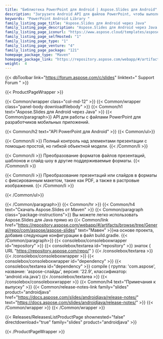 ```yaml
---
title: "Библиотека PowerPoint для Android | Aspose.Slides для Android"
description: "Загрузите Android API для файлов PowerPoint, чтобы выполнять широкий спектр задач по обработке презентаций, включая чтение, запись, изменение, слияние, разделение, преобразование и управление презентациями без какой-либо зависимости от Microsoft PowerPoint."
keywords: "PowerPoint Android Library "
family_listing_page_title: "Aspose.Slides для Android через Java"
family_listing_page_description: "Aspose.Slides для Android через Java — это API для работы с файлами PowerPoint для разработчиков мобильных приложений. Разработчики Android могут выполнять широкий спектр задач по обработке презентаций, включая чтение, запись, манипулирование и преобразование презентаций PowerPoint. Это автономный Android API для презентаций, поэтому он не зависит ни от какого другого продукта, включая Microsoft PowerPoint."
family_listing_page_iconurl: "https://www.aspose.cloud/templates/aspose/App_Themes/V3/images/slides/272x272/aspose_slides-for-android-min.png"
family_listing_page_selfHosted: "1"
family_listing_page_type: "1"
family_listing_page_venture: "4"
family_listing_page_package: "121"
homepage_package_type: "Maven"
homepage_package_link: "https://repository.aspose.com/webapp/#/artifacts/browse/tree/General/repo/com/aspose/aspose-slides"
weight:  4
---
```


{{< dbToolbar link="https://forum.aspose.com/c/slides" linktext=" Support Forum " >}}


{{< ProductPageWrapper >}}

<!-- ProductPageContent-->
{{< Common/wrapper class="col-md-12" >}}
{{< Common/wrapper class="panel-body downloadfilebody" >}}
{{< Common/h1 text="Aspose.Slides для Android через Java" >}}
{{< Common/paragraph>}}
API для работы с файлами PowerPoint для разработчиков мобильных приложений.

{{< Common/h2 text="API PowerPoint для Android"  >}}
 {{< Common/ul>}}
 
   {{< Common/li >}} Полный контроль над элементами презентации с помощью простой, но гибкой объектной модели. {{< /Common/li >}}

   {{< Common/li >}} Преобразование форматов файлов презентаций, шаблонов и слайд-шоу в другие поддерживаемые форматы. {{< /Common/li >}}

   {{< Common/li >}} Преобразование презентаций или слайдов в форматы с фиксированным макетом, такие как PDF, а также в растровые изображения. {{< /Common/li >}}

 {{< /Common/ul>}}


{{< /Common/paragraph>}}
{{< Common/hr >}}
{{< Common/h4 text="Скачать Aspose.Slides от Maven"  >}}
{{< Common/paragraph class="package-instructions">}}
Вы можете легко использовать Aspose.Slides для Java прямо из
{{< Common/link href="https://repository.aspose.com/webapp/#/artifacts/browse/tree/General/repo/com/aspose/aspose-slides" text="Мавен"  >}}на основе проекта, добавив следующие конфигурации в файл build.gradle.
 {{< /Common/paragraph>}}
{{< consolebox/consoleboxwrapper id="repository" >}}
{{< consolebox/textarea id="repository" >}}
 знаток {
    URL "https://repository.aspose.com/repo/" } {{< /consolebox/textarea >}}
{{< /consolebox/consoleboxwrapper >}}
{{< consolebox/consoleboxwrapper id="dependency" >}}
{{< consolebox/textarea id="dependency" >}} compile (
        группа: 'com.aspose',
        название: 'aspose-слайды',
        версия: '22.9',
        классификатор: 'android.via.java') {{< /consolebox/textarea >}}
{{< /consolebox/consoleboxwrapper >}}
{{< Common/h4 text="Примечания к выпуску"  >}}
{{< Common/release-notes-link family="slides" product="androidjava" href="https://docs.aspose.com/slides/androidjava/release-notes/" text="https://docs.aspose.com/slides/androidjava/release-notes/"  >}}
{{< /Common/wrapper >}}
{{< /Common/wrapper >}}

<!-- /ProductPageContent-->



<!-- ReleasesListProductPage-->
   {{< Releases/ReleasesListProductPage shownested="false"  directdownload="true" family="slides" product="androidjava" >}}
<!-- /ReleasesListProductPage-->

{{< /ProductPageWrapper >}}


